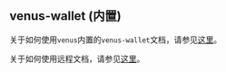 ## venus-wallet (内置)

关于如何使用`venus`内置的`venus-wallet`文档，请参见[这里](https://github.com/filecoin-project/venus-wallet/blob/master/docs/zh/%E5%BF%AB%E9%80%9F%E4%B8%8A%E6%89%8B%5B%E6%9C%AC%E5%9C%B0%5D.md)。

关于如何使用远程文档，请参见[这里](venus-wallet.md)。